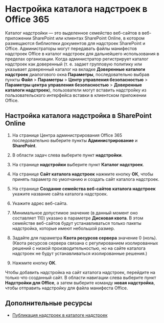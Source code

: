 
# Настройка каталога надстроек в Office 365

Каталог надстройки — это выделенное семейство веб-сайтов в веб-приложении SharePoint или клиентах SharePoint Online, в котором размещаются библиотеки документов для надстроек SharePoint и Office. Администраторы могут передавать файлы манифестов надстроек Office в каталог надстроек для дальнейшего использования в пределах организации. Когда администратор регистрирует каталог надстроек как доверенный (т. е. задает групповую политику или указывает доверенный каталог на вкладке  **Доверенные каталоги надстроек** диалогового окна **Параметры**, последовательно выбрав пункты  **Файл** > **Параметры** > **Центр управления безопасностью** > **Параметры центра управления безопасностью** > **Доверенные каталоги надстроек**), пользователи могут вставить надстройку из пользовательского интерфейса вставки в клиентском приложении Office.

## Настройка каталога надстройка в SharePoint Online


1. На странице Центра администрирования Office 365 последовательно выберите пункты  **Администрирование** и **SharePoint**.
    
2. В области задач слева выберите пункт  **надстройки**.
    
3. На странице  **надстройки** выберите пункт **Каталог надстроек**.
    
4. На странице  **Сайт каталога надстроек** нажмите кнопку **ОК**, чтобы принять параметр по умолчанию и создать сайт каталога надстроек.
    
5. На странице  **Создание семейства веб-сайтов каталога надстроек** укажите название сайта каталога надстроек.
    
6. Укажите адрес веб-сайта.
    
7. Минимальное допустимое значение (в данный момент оно составляет 110) указано в параметре  **Дисковая квота**. В этом семействе веб-сайтов будут устанавливаться только пакеты надстройка, которые имеют небольшой размер.
    
8. Задайте для параметра  **Квота ресурсов сервера** значение 0 (ноль). (Квота ресурсов сервера связана с регулированием изолированных решений с низкой производительностью, но на сайте каталога надстроек не будут устанавливаться изолированные решения.)
    
9. Нажмите кнопку  **ОК**.
    
Чтобы добавить надстройка на сайт каталога надстроек, перейдите на только что созданный сайт. В области навигации слева выберите пункт  **Надстройки для Office**, а затем выберите команду  **новая надстройка**, чтобы отправить надстройку для файла манифеста Office.


## Дополнительные ресурсы


- [Публикация надстроек в каталоге надстроек](../publish/publish-task-pane-and-content-add-ins-to-an-add-in-catalog.md)

    

